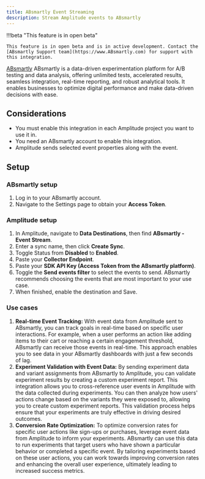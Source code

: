 ```yaml
---
title: ABsmartly Event Streaming
description: Stream Amplitude events to ABsmartly
---
```


!!!beta "This feature is in open beta"

    This feature is in open beta and is in active development. Contact the [ABsmartly Support team](https://www.ABsmartly.com) for support with this integration.

[ABsmartly](https://absmartly.com/) ABsmartly is a data-driven experimentation platform for A/B testing and data analysis, offering unlimited tests, accelerated results, seamless integration, real-time reporting, and robust analytical tools. It enables businesses to optimize digital performance and make data-driven decisions with ease.

## Considerations

- You must enable this integration in each Amplitude project you want to use it in.
- You need an ABsmartly account to enable this integration.
- Amplitude sends selected event properties along with the event.

## Setup

### ABsmartly setup

1. Log in to your ABsmartly account.
2. Navigate to the Settings page to obtain your **Access Token**.

### Amplitude setup

1. In Amplitude, navigate to **Data Destinations**, then find **ABsmartly - Event Stream**.
2. Enter a sync name, then click **Create Sync**.
3. Toggle Status from **Disabled** to **Enabled**.
4. Paste your **Collector Endpoint**.
5. Paste your **SDK API Key (Access Token from the ABsmartly platform)**.
6. Toggle the **Send events filter** to select the events to send. ABsmartly recommends choosing the events that are most important to your use case. 
7. When finished, enable the destination and Save.

### Use cases

1. **Real-time Event Tracking:** With event data from Amplitude sent to ABsmartly, you can track goals in real-time based on specific user interactions. For example, when a user performs an action like adding items to their cart or reaching a certain engagement threshold, ABsmartly can receive those events in real-time. This approach enables you to see data in your ABsmartly dashboards with just a few seconds of lag.
2. **Experiment Validation with Event Data:** By sending experiment data and variant assignments from ABsmartly to Amplitude, you can validate experiment results by creating a custom experiment report. This integration allows you to cross-reference user events in Amplitude with the data collected during experiments. You can then analyze how users' actions change based on the variants they were exposed to, allowing you to create custom experiment reports. This validation process helps ensure that your experiments are truly effective in driving desired outcomes.
3. **Conversion Rate Optimization:** To optimize conversion rates for specific user actions like sign-ups or purchases, leverage event data from Amplitude to inform your experiments. ABsmartly can use this data to run experiments that target users who have shown a particular behavior or completed a specific event. By tailoring experiments based on these user actions, you can work towards improving conversion rates and enhancing the overall user experience, ultimately leading to increased success metrics.
